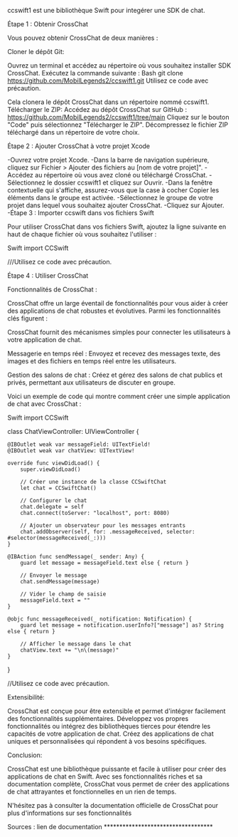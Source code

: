 ccswift1 est une bibliothèque Swift pour integérer une SDK de chat.

Étape 1 : Obtenir CrossChat

Vous pouvez obtenir CrossChat de deux manières :

Cloner le dépôt Git:

Ouvrez un terminal et accédez au répertoire où vous souhaitez installer SDK CrossChat.
Exécutez la commande suivante :
Bash
git clone https://github.com/MobilLegends2/ccswift1.git
Utilisez ce code avec précaution.


Cela clonera le dépôt CrossChat dans un répertoire nommé ccswift1.
Télécharger le ZIP:
Accédez au dépôt CrossChat sur GitHub : https://github.com/MobilLegends2/ccswift1/tree/main
Cliquez sur le bouton "Code" puis sélectionnez "Télécharger le ZIP".
Décompressez le fichier ZIP téléchargé dans un répertoire de votre choix.


Étape 2 : Ajouter CrossChat à votre projet Xcode

-Ouvrez votre projet Xcode.
-Dans la barre de navigation supérieure, cliquez sur Fichier > Ajouter des fichiers au [nom de votre projet]".
-Accédez au répertoire où vous avez cloné ou téléchargé CrossChat.
-Sélectionnez le dossier ccswift1 et cliquez sur Ouvrir.
-Dans la fenêtre contextuelle qui s'affiche, assurez-vous que la case à cocher Copier les éléments dans le groupe est activée.
-Sélectionnez le groupe de votre projet dans lequel vous souhaitez ajouter CrossChat.
-Cliquez sur Ajouter.
-Étape 3 : Importer ccswift dans vos fichiers Swift

Pour utiliser CrossChat dans vos fichiers Swift, ajoutez la ligne suivante en haut de chaque fichier où vous souhaitez l'utiliser :

Swift
import CCSwift

///Utilisez ce code avec précaution.

Étape 4 : Utiliser CrossChat

Fonctionnalités de CrossChat :

CrossChat offre un large éventail de fonctionnalités pour vous aider à créer des applications de chat robustes et évolutives. Parmi les fonctionnalités clés figurent :

 CrossChat fournit des mécanismes simples pour connecter  les utilisateurs à votre application  de chat.
 
Messagerie en temps réel : Envoyez et recevez des messages texte, des images et des fichiers en temps réel entre les utilisateurs.

Gestion des salons de chat : Créez et gérez des salons de chat publics et privés, permettant aux utilisateurs de discuter en groupe.



Voici un exemple de code qui montre comment créer une simple application de chat avec CrossChat :

Swift
import CCSwift

class ChatViewController: UIViewController {

    @IBOutlet weak var messageField: UITextField!
    @IBOutlet weak var chatView: UITextView!

    override func viewDidLoad() {
        super.viewDidLoad()

        // Créer une instance de la classe CCSwiftChat
        let chat = CCSwiftChat()

        // Configurer le chat
        chat.delegate = self
        chat.connect(toServer: "localhost", port: 8080)

        // Ajouter un observateur pour les messages entrants
        chat.addObserver(self, for: .messageReceived, selector: #selector(messageReceived(_:)))
    }

    @IBAction func sendMessage(_ sender: Any) {
        guard let message = messageField.text else { return }

        // Envoyer le message
        chat.sendMessage(message)

        // Vider le champ de saisie
        messageField.text = ""
    }

    @objc func messageReceived(_ notification: Notification) {
        guard let message = notification.userInfo?["message"] as? String else { return }

        // Afficher le message dans le chat
        chatView.text += "\n\(message)"
    }
}

//Utilisez ce code avec précaution.



Extensibilité:

CrossChat est conçue pour être extensible et permet d'intégrer facilement des fonctionnalités supplémentaires.
Développez vos propres fonctionnalités ou intégrez des bibliothèques tierces pour étendre les capacités de votre application de chat.
Créez des applications de chat uniques et personnalisées qui répondent à vos besoins spécifiques.

Conclusion: 

CrossChat est une bibliothèque puissante et facile à utiliser pour créer des applications de chat en Swift. Avec ses fonctionnalités riches et sa documentation complète, CrossChat vous permet de créer des applications de chat attrayantes et fonctionnelles en un rien de temps.

N'hésitez pas à consulter la documentation officielle de CrossChat pour plus d'informations sur ses fonctionnalités

Sources :
lien de documentation ***********************************
